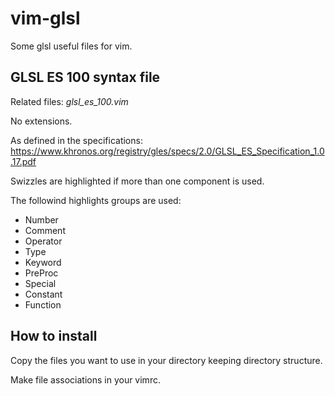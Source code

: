 # vim-glsl
Some glsl useful files for vim.

## GLSL ES 100 syntax file

Related files: *glsl_es_100.vim*

No extensions.

As defined in the specifications: https://www.khronos.org/registry/gles/specs/2.0/GLSL_ES_Specification_1.0.17.pdf

Swizzles are highlighted if more than one component is used.

The followind highlights groups are used:
- Number
- Comment
- Operator
- Type
- Keyword
- PreProc
- Special
- Constant
- Function

## How to install

Copy the files you want to use in your <vimfiles> directory keeping directory structure.

Make file associations in your vimrc.
